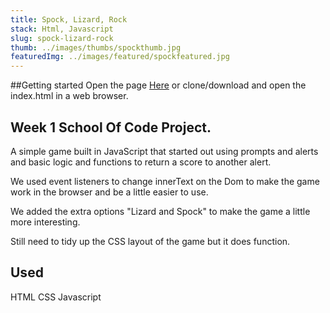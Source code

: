 ```yaml
---
title: Spock, Lizard, Rock
stack: Html, Javascript
slug: spock-lizard-rock
thumb: ../images/thumbs/spockthumb.jpg
featuredImg: ../images/featured/spockfeatured.jpg
---
```


##Getting started 
Open the page <a href="https://jojokcreator.github.io/RockPaperScissorsLizardSpock/">Here<a/> or clone/download and open the index.html in a web browser.

## Week 1 School Of Code Project.
A simple game built in JavaScript that started out using prompts and alerts and basic logic and functions to return a score to another alert. 

We used event listeners to change innerText on the Dom to make the game work in the browser and be a little easier to use.

We added the extra options "Lizard and Spock" to make the game a little more interesting. 

Still need to tidy up the CSS layout of the game but it does function.

## Used
HTML
CSS
Javascript